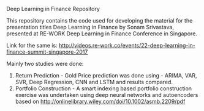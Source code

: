 Deep Learning in Finance Repository

This repository contains the code used for developing the material for the presentation titles Deep Learning in Finance by Sonam Srivastava, presented at RE-WORK Deep Learning in Finance Conference in Singapore.

Link for the same is: http://videos.re-work.co/events/22-deep-learning-in-finance-summit-singapore-2017

Mainly two studies were done:
1. Return Prediction - Gold Price prediction was done using - ARIMA, VAR, SVR, Deep Regression, CNN and LSTM and results compared.
2. Portfolio Construction - A smart indexing based portfolio construction exercise was undertaken using deep neural networks and autoencoders based on http://onlinelibrary.wiley.com/doi/10.1002/asmb.2209/pdf
